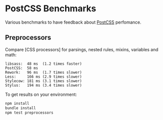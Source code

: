 # PostCSS Benchmarks

Various benchmarks to have feedback about [PostCSS] perfomance.

[PostCSS]: https://github.com/postcss/postcss

## Preprocessors

Compare [CSS processors] for parsings, nested rules, mixins, variables and math:

```
libsass:  48 ms  (1.2 times faster)
PostCSS:  58 ms
Rework:   96 ms  (1.7 times slower)
Less:     166 ms (2.9 times slower)
Stylecow: 181 ms (3.1 times slower)
Stylus:   194 ms (3.4 times slower) 
```

To get results on your environment:

```sh
npm install
bundle install
npm test preprocessors
```
